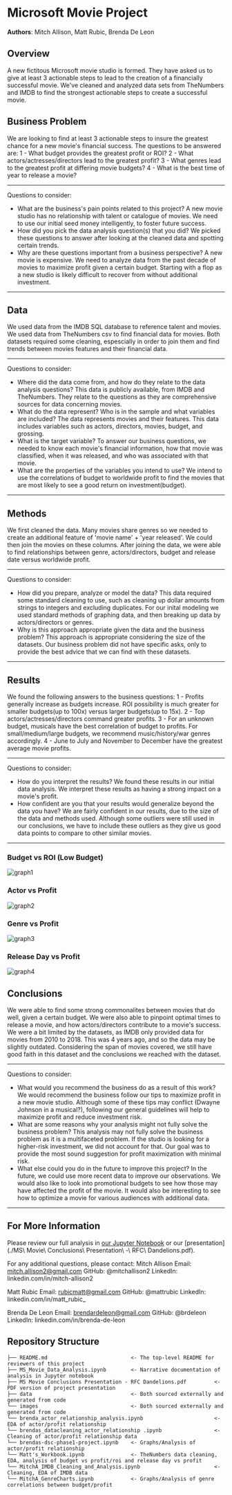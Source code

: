 # Microsoft Movie Project

**Authors**: Mitch Allison, Matt Rubic, Brenda De Leon

## Overview

A new fictitous Microsoft movie studio is formed. They have asked us to give at least 3 actionable steps to lead to the creation of a financially successful movie.
We've cleaned and analyzed data sets from TheNumbers and IMDB to find the strongest actionable steps to create a successful movie.

## Business Problem

We are looking to find at least 3 actionable steps to insure the greatest chance for a new movie's financial success. The questions to be answered are:
1 - What budget provides the greatest profit or ROI?
2 - What actors/actresses/directors lead to the greatest profit?
3 - What genres lead to the greatest profit at differing movie budgets?
4 - What is the best time of year to release a movie?

***
Questions to consider:
* What are the business's pain points related to this project?
A new movie studio has no relationship with talent or catalogue of movies. We need to use our initial seed money intelligently, to foster future success.
* How did you pick the data analysis question(s) that you did?
We picked these questions to answer after looking at the cleaned data and spotting certain trends.
* Why are these questions important from a business perspective?
A new movie is expensive. We need to analyze data from the past decade of movies to maximize profit given a certain budget.
Starting with a flop as a new studio is likely difficult to recover from without additional investment.
***

## Data

We used data from the IMDB SQL database to reference talent and movies. We used data from TheNumbers csv to find financial data for movies.
Both datasets required some cleaning, espescially in order to join them and find trends between movies features and their financial data.

***
Questions to consider:
* Where did the data come from, and how do they relate to the data analysis questions?
This data is publicly available, from IMDB and TheNumbers. They relate to the questions as they are comprehensive sources for data concerning movies.
* What do the data represent? Who is in the sample and what variables are included?
The data represents movies and their features. This data includes variables such as actors, directors, movies, budget, and grossing.
* What is the target variable?
To answer our business questions, we needed to know each movie's financial information, how that movie was classified, when it was released,
and who was associated with that movie.
* What are the properties of the variables you intend to use?
We intend to use the correlations of budget to worldwide profit to find the movies that are most likely to see a good return on investment(budget).
***

## Methods

We first cleaned the data. Many movies share genres so we needed to create an additional feature of 'movie name' + 'year released'. We could then join the movies
on these columns.
After joining the data, we were able to find relationships between genre, actors/directors, budget and release date versus worldwide profit.

***
Questions to consider:
* How did you prepare, analyze or model the data?
This data required some standard cleaning to use, such as cleaning up dollar amounts from strings to integers and excluding duplicates.
For our inital modeling we used standard methods of graphing data, and then breaking up data by actors/directors or genres.
* Why is this approach appropriate given the data and the business problem?
This approach is appropriate considering the size of the datasets. Our business problem did not have specific asks,
only to provide the best advice that we can find with these datasets.
***

## Results

We found the following answers to the business questions:
1 - Profits generally increase as budgets increase. ROI possibility is much greater for smaller budgets(up to 100x) versus larger budgets(up to 15x).
2 - Top actors/actresses/directors command greater profits.
3 - For an unknown budget, musicals have the best correlation of budget to profits. For small/medium/large budgets, we recommend music/history/war genres accordingly.
4 - June to July and November to December have the greatest average movie profits.

***
Questions to consider:
* How do you interpret the results?
We found these results in our initial data analysis. We interpret these results as having a strong impact on a movie's profit.
* How confident are you that your results would generalize beyond the data you have?
We are fairly confident in our results, due to the size of the data and methods used. Although some outliers were still used in our conclusions,
we have to include these outliers as they give us good data points to compare to other similar movies.
***

### Budget vs ROI (Low Budget)
![graph1](./images/Budget_ROI_lowbudget.jpg)

### Actor vs Profit
![graph2](./images/Profit_Actor.jpg)

### Genre vs Profit
![graph3](images/Genre_Profit.jpg)

### Release Day vs Profit
![graph4](images/Day_Gross.jpg)

## Conclusions

We were able to find some strong commonalites between movies that do well, given a certain budget. We were also able to pinpoint optimal times to
release a movie, and how actors/directors contribute to a movie's success.
We were a bit limited by the datasets, as IMDB only provided data for movies from 2010 to 2018. This was 4 years ago, and so the data may be
slightly outdated. Considering the span of movies covered, we still have good faith in this dataset and the conclusions we reached with the dataset.

***
Questions to consider:
* What would you recommend the business do as a result of this work?
We would recommend the business follow our tips to maximize profit in a new movie studio. Although some of these tips may conflict
(Dwayne Johnson in a musical?), following our general guidelines will help to maximize profit and reduce investment risk.
* What are some reasons why your analysis might not fully solve the business problem?
This analysis may not fully solve the business problem as it is a multifaceted problem. If the studio is looking for a higher-risk investment,
we did not account for that. Our goal was to provide the most sound suggestion for profit maximization with minimal risk.
* What else could you do in the future to improve this project?
In the future, we could use more recent data to improve our observations. We would also like to look into promotional budgets to see how those may
have affected the profit of the movie. It would also be interesting to see how to optimize a movie for various audiences with additional data.
***

## For More Information

Please review our full analysis in [our Jupyter Notebook](./MS_Movie_Data_Analysis.ipynb) or our [presentation](./MS\ Movie\ Conclusions\ Presentation\ -\ RFC\ Dandelions.pdf).

For any additional questions, please contact:
Mitch Allison
Email: mitch.allison2@gmail.com
GitHub: @mitchallison2
LinkedIn: linkedin.com/in/mitch-allison2

Matt Rubic
Email: rubicmatt@gmail.com
GitHub: @mattrubic
LinkedIn: linkedin.com/in/matt_rubic_

Brenda De Leon
Email: brendardeleon@gmail.com
GitHub: @brdeleon
LinkedIn: linkedin.com/in/brenda-de-leon


## Repository Structure

```
├── README.md                           <- The top-level README for reviewers of this project
├── MS_Movie_Data_Analysis.ipynb        <- Narrative documentation of analysis in Jupyter notebook
├── MS Movie Conclusions Presentation - RFC Dandelions.pdf         <- PDF version of project presentation
├── data                                <- Both sourced externally and generated from code
└── images                              <- Both sourced externally and generated from code
└── brenda_actor_relationship_analysis.ipynb                       <- EDA of actor/profit relationship
└── brendas_datacleaning_actor_relationship .ipynb                 <- Cleaning of actor/profit relationship data
└── brendas-dsc-phase1-project.ipynb    <- Graphs/Analysis of actor/profit relationship
└── Matt's_Workbook.ipynb               <- TheNumbers data cleaning, EDA, analysis of budget vs profit/roi and release day vs profit
└── MitchA_IMDB_Cleaning_and_Analysis.ipynb                        <- Cleaning, EDA of IMDB data
└── MitchA_GenreCharts.ipynb            <- Graphs/Analysis of genre correlations between budget/profit
```
